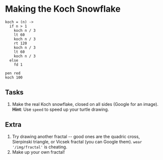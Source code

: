 Making the Koch Snowflake
=========================

```
koch = (n) ->
  if n > 1
    koch n / 3
    lt 60
    koch n / 3
    rt 120
    koch n / 3
    lt 60
    koch n / 3
  else
    fd 1

pen red
koch 100
```

Tasks
-----
  1. Make the real Koch snowflake, closed on all sides (Google for an image). **Hint**: Use `speed` to speed up your turtle drawing.

Extra
-----
  1. Try drawing another fractal -- good ones are the quadric cross, Sierpinski triangle, or Vicsek fractal (you can Google them). `wear '/img/fractal'` is cheating.
  2. Make up your own fractal!
